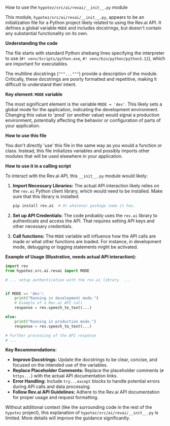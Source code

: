 How to use the `hypotez/src/ai/revai/__init__.py` module

This module, `hypotez/src/ai/revai/__init__.py`, appears to be an initialization file for a Python project likely related to using the Rev.ai API.  It defines a global variable `MODE` and includes docstrings, but doesn't contain any substantial functionality on its own.


**Understanding the code**

The file starts with standard Python shebang lines specifying the interpreter to use (`#! venv/Scripts/python.exe`, `#! venv/bin/python/python3.12`), which are important for executables.

The multiline docstrings (`"""..."""`) provide a description of the module.  Critically, these docstrings are poorly formatted and repetitive, making it difficult to understand their intent.


**Key element: `MODE` variable**

The most significant element is the variable `MODE = 'dev'`.  This likely sets a global mode for the application, indicating the development environment.  Changing this value to 'prod' (or another value) would signal a production environment, potentially affecting the behavior or configuration of parts of your application.

**How to use this file**

You don't directly 'use' this file in the same way as you would a function or class.  Instead, this file initializes variables and possibly imports other modules that will be used elsewhere in your application.

**How to use it in a calling script**

To interact with the Rev.ai API, this `__init__.py` module would likely:

1. **Import Necessary Libraries:** The actual API interaction likely relies on the `rev.ai` Python client library, which would need to be installed.  Make sure that this library is installed:
   ```bash
   pip install rev.ai  # Or whatever package name it has.
   ```

2. **Set up API Credentials:**  The code probably uses the `rev.ai` library to authenticate and access the API.  That requires setting API keys and other necessary credentials.

3. **Call functions:** The `MODE` variable will influence how the API calls are made or what other functions are loaded.  For instance, in development mode, debugging or logging statements might be activated.

**Example of Usage (Illustrative, needs actual API interaction):**

```python
import rev
from hypotez.src.ai.revai import MODE

# ... setup authentication with the rev.ai library. ...


if MODE == 'dev':
    print("Running in development mode.")
    # Example of a Rev.ai API call
    response = rev.speech_to_text(...)

else:
    print("Running in production mode.")
    response = rev.speech_to_text(...)

# Further processing of the API response
# ...
```


**Key Recommendations:**

* **Improve Docstrings:** Update the docstrings to be clear, concise, and focused on the intended use of the variables.
* **Replace Placeholder Comments:** Replace the placeholder comments (`# https...`) with the actual API documentation links.
* **Error Handling:** Include `try...except` blocks to handle potential errors during API calls and data processing.
* **Follow Rev.ai API Guidelines:** Adhere to the Rev.ai API documentation for proper usage and request formatting.


Without additional context (like the surrounding code in the rest of the `hypotez` project), this explanation of `hypotez/src/ai/revai/__init__.py` is limited.  More details will improve the guidance significantly.